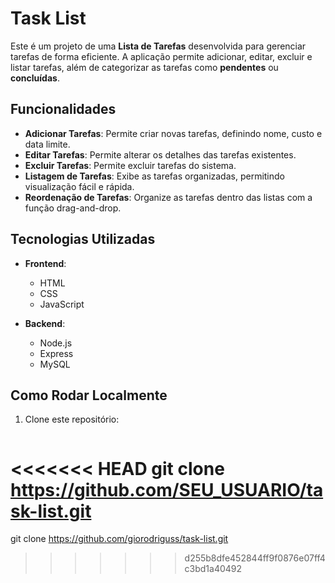 # Task List

Este é um projeto de uma **Lista de Tarefas** desenvolvida para gerenciar tarefas de forma eficiente. A aplicação permite adicionar, editar, excluir e listar tarefas, além de categorizar as tarefas como **pendentes** ou **concluídas**.

## Funcionalidades

- **Adicionar Tarefas**: Permite criar novas tarefas, definindo nome, custo e data limite.
- **Editar Tarefas**: Permite alterar os detalhes das tarefas existentes.
- **Excluir Tarefas**: Permite excluir tarefas do sistema.
- **Listagem de Tarefas**: Exibe as tarefas organizadas, permitindo visualização fácil e rápida.
- **Reordenação de Tarefas**: Organize as tarefas dentro das listas com a função drag-and-drop.
  
## Tecnologias Utilizadas

- **Frontend**:
  - HTML
  - CSS
  - JavaScript 
  
- **Backend**:
  - Node.js
  - Express
  - MySQL

## Como Rodar Localmente

1. Clone este repositório:
   ```bash
<<<<<<< HEAD
   git clone https://github.com/SEU_USUARIO/task-list.git
=======
   git clone https://github.com/giorodriguss/task-list.git
>>>>>>> d255b8dfe452844ff9f0876e07ff4c3bd1a40492
